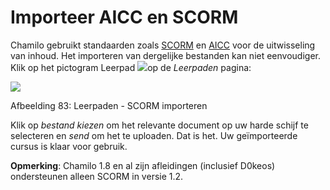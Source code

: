 # Importeer AICC en SCORM

Chamilo gebruikt standaarden zoals [SCORM](http://fr.wikipedia.org/wiki/Sharable_Content_Object_Reference_Model) en [AICC](http://fr.wikipedia.org/wiki/Aviation_Industry_CBT_Committee) voor de uitwisseling van inhoud. Het importeren van dergelijke bestanden kan niet eenvoudiger. Klik op het pictogram Leerpad ![](../../.gitbook/assets/graphics34%20%283%29.png)op de _Leerpaden_ pagina:

![](../../.gitbook/assets/graphics35%20%281%29.png)

Afbeelding 83: Leerpaden - SCORM importeren

Klik op _bestand kiezen_ om het relevante document op uw harde schijf te selecteren en _send_ om het te uploaden. Dat is het. Uw geïmporteerde cursus is klaar voor gebruik.

**Opmerking**: Chamilo 1.8 en al zijn afleidingen \(inclusief D0keos\) ondersteunen alleen SCORM in versie 1.2.

